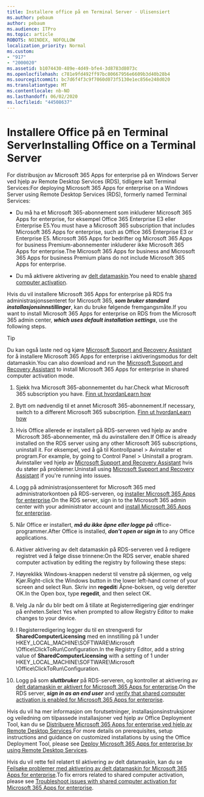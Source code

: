 ```yaml
---
title: Installere office på en Terminal Server - Ulisensiert
ms.author: pebaum
author: pebaum
ms.audience: ITPro
ms.topic: article
ROBOTS: NOINDEX, NOFOLLOW
localization_priority: Normal
ms.custom:
- "917"
- "2000020"
ms.assetid: b1074430-489e-4d49-bfe4-3d8783d8073c
ms.openlocfilehash: c781e9fd492ff97bc80667956e6609b3d40b28b4
ms.sourcegitcommit: bc7d6f4f3c9f7060d073f5130e1ec856e248d020
ms.translationtype: MT
ms.contentlocale: nb-NO
ms.lasthandoff: 06/02/2020
ms.locfileid: "44508637"
---
```

# <a name="installing-office-on-a-terminal-server"></a><span data-ttu-id="c3161-102">Installere Office på en Terminal Server</span><span class="sxs-lookup"><span data-stu-id="c3161-102">Installing Office on a Terminal Server</span></span>

<span data-ttu-id="c3161-103">For distribusjon av Microsoft 365 Apps for enterprise på en Windows Server ved hjelp av Remote Desktop Services (RDS), tidligere kalt Terminal Services:</span><span class="sxs-lookup"><span data-stu-id="c3161-103">For deploying Microsoft 365 Apps for enterprise on a Windows Server using Remote Desktop Services (RDS), formerly named Terminal Services:</span></span>
  
- <span data-ttu-id="c3161-104">Du må ha et Microsoft 365-abonnement som inkluderer Microsoft 365 Apps for enterprise, for eksempel Office 365 Enterprise E3 eller Enterprise E5.</span><span class="sxs-lookup"><span data-stu-id="c3161-104">You must have a Microsoft 365 subscription that includes Microsoft 365 Apps for enterprise, such as Office 365 Enterprise E3 or Enterprise E5.</span></span> <span data-ttu-id="c3161-105">Microsoft 365 Apps for bedrifter og Microsoft 365 Apps for business Premium-abonnementer inkluderer ikke Microsoft 365 Apps for enterprise.</span><span class="sxs-lookup"><span data-stu-id="c3161-105">The Microsoft 365 Apps for business and Microsoft 365 Apps for business Premium plans do not include Microsoft 365 Apps for enterprise.</span></span>

- <span data-ttu-id="c3161-106">Du må aktivere aktivering av [delt datamaskin](https://docs.microsoft.com/DeployOffice/overview-shared-computer-activation).</span><span class="sxs-lookup"><span data-stu-id="c3161-106">You need to enable [shared computer activation](https://docs.microsoft.com/DeployOffice/overview-shared-computer-activation).</span></span>

<span data-ttu-id="c3161-107">Hvis du vil installere Microsoft 365 Apps for enterprise på RDS fra administrasjonssenteret for Microsoft 365, ***som bruker standard installasjonsinnstillinger***, kan du bruke følgende fremgangsmåte.</span><span class="sxs-lookup"><span data-stu-id="c3161-107">If you want to install Microsoft 365 Apps for enterprise on RDS from the Microsoft 365 admin center, ***which uses default installation settings***, use the following steps.</span></span>

> [!TIP]
> <span data-ttu-id="c3161-108">Du kan også laste ned og kjøre [Microsoft Support and Recovery Assistant](https://aka.ms/SaRA_OfficeSCA_M365Portal) for å installere Microsoft 365 Apps for enterprise i aktiveringsmodus for delt datamaskin.</span><span class="sxs-lookup"><span data-stu-id="c3161-108">You can also download and run the [Microsoft Support and Recovery Assistant](https://aka.ms/SaRA_OfficeSCA_M365Portal) to install Microsoft 365 Apps for enterprise in shared computer activation mode.</span></span>
  
1. <span data-ttu-id="c3161-109">Sjekk hva Microsoft 365-abonnementet du har.</span><span class="sxs-lookup"><span data-stu-id="c3161-109">Check what Microsoft 365 subscription you have.</span></span> [<span data-ttu-id="c3161-110">Finn ut hvordan</span><span class="sxs-lookup"><span data-stu-id="c3161-110">Learn how</span></span>](https://docs.microsoft.com/microsoft-365/admin/admin-overview/what-subscription-do-i-have)

2. <span data-ttu-id="c3161-111">Bytt om nødvendig til et annet Microsoft 365-abonnement.</span><span class="sxs-lookup"><span data-stu-id="c3161-111">If necessary, switch to a different Microsoft 365 subscription.</span></span> [<span data-ttu-id="c3161-112">Finn ut hvordan</span><span class="sxs-lookup"><span data-stu-id="c3161-112">Learn how</span></span>](https://docs.microsoft.com/microsoft-365/commerce/subscriptions/switch-to-a-different-plan)

3. <span data-ttu-id="c3161-113">Hvis Office allerede er installert på RDS-serveren ved hjelp av andre Microsoft 365-abonnementer, må du avinstallere den.</span><span class="sxs-lookup"><span data-stu-id="c3161-113">If Office is already installed on the RDS server using any other Microsoft 365 subscriptions, uninstall it.</span></span> <span data-ttu-id="c3161-114">For eksempel, ved å gå til Kontrollpanel \> Avinstaller et program.</span><span class="sxs-lookup"><span data-stu-id="c3161-114">For example, by going to Control Panel \> Uninstall a program.</span></span> <span data-ttu-id="c3161-115">Avinstaller ved hjelp av [Microsoft Support and Recovery Assistant](https://aka.ms/SARA-OfficeUninstall-Alchemy) hvis du støter på problemer.</span><span class="sxs-lookup"><span data-stu-id="c3161-115">Uninstall using [Microsoft Support and Recovery Assistant](https://aka.ms/SARA-OfficeUninstall-Alchemy) if you're running into issues.</span></span>

4. <span data-ttu-id="c3161-116">Logg på administrasjonssenteret for Microsoft 365 med administratorkontoen på RDS-serveren, og [installer Microsoft 365 Apps for enterprise](https://portal.office.com/OLS/MySoftware.aspx).</span><span class="sxs-lookup"><span data-stu-id="c3161-116">On the RDS server, sign in to the Microsoft 365 admin center with your administrator account and [install Microsoft 365 Apps for enterprise](https://portal.office.com/OLS/MySoftware.aspx).</span></span>

5. <span data-ttu-id="c3161-117">Når Office er installert, ***må du ikke åpne eller logge på*** office-programmer.</span><span class="sxs-lookup"><span data-stu-id="c3161-117">After Office is installed, ***don't open or sign in*** to any Office applications.</span></span>

6. <span data-ttu-id="c3161-118">Aktiver aktivering av delt datamaskin på RDS-serveren ved å redigere registret ved å følge disse trinnene:</span><span class="sxs-lookup"><span data-stu-id="c3161-118">On the RDS server, enable shared computer activation by editing the registry by following these steps:</span></span>

1. <span data-ttu-id="c3161-119">Høyreklikk Windows-knappen nederst til venstre på skjermen, og velg Kjør.</span><span class="sxs-lookup"><span data-stu-id="c3161-119">Right-click the Windows button in the lower left-hand corner of your screen and select Run.</span></span> <span data-ttu-id="c3161-120">Skriv inn **regedit**i Åpne-boksen, og velg deretter OK.</span><span class="sxs-lookup"><span data-stu-id="c3161-120">In the Open box, type **regedit**, and then select OK.</span></span>

2. <span data-ttu-id="c3161-121">Velg Ja når du blir bedt om å tillate at Registerredigering gjør endringer på enheten.</span><span class="sxs-lookup"><span data-stu-id="c3161-121">Select Yes when prompted to allow Registry Editor to make changes to your device.</span></span>

3. <span data-ttu-id="c3161-122">I Registerredigering legger du til en strengverdi for **SharedComputerLicensing** med en innstilling på 1 under HKEY_LOCAL_MACHINE\SOFTWARE\Microsoft \Office\ClickToRun\Configuration.</span><span class="sxs-lookup"><span data-stu-id="c3161-122">In the Registry Editor, add a string value of **SharedComputerLicensing** with a setting of 1 under HKEY_LOCAL_MACHINE\SOFTWARE\Microsoft \Office\ClickToRun\Configuration.</span></span>

7. <span data-ttu-id="c3161-123">Logg på som ***sluttbruker*** på RDS-serveren, og kontroller at aktivering av [delt datamaskin er aktivert for Microsoft 365 Apps for enterprise](https://docs.microsoft.com/DeployOffice/troubleshoot-shared-computer-activation#verify-that-activation-for-microsoft-365-apps-succeeded).</span><span class="sxs-lookup"><span data-stu-id="c3161-123">On the RDS server, ***sign in as an end user*** and [verify that shared computer activation is enabled for Microsoft 365 Apps for enterprise](https://docs.microsoft.com/DeployOffice/troubleshoot-shared-computer-activation#verify-that-activation-for-microsoft-365-apps-succeeded).</span></span>

<span data-ttu-id="c3161-124">Hvis du vil ha mer informasjon om forutsetninger, installasjonsinstruksjoner og veiledning om tilpassede installasjoner ved hjelp av Office Deployment Tool, kan du se [Distribuere Microsoft 365 Apps for enterprise ved hjelp av Remote Desktop Services](https://docs.microsoft.com/DeployOffice/deploy-microsoft-365-apps-remote-desktop-services).</span><span class="sxs-lookup"><span data-stu-id="c3161-124">For more details on prerequisites, setup instructions and guidance on customized installations by using the Office Deployment Tool, please see [Deploy Microsoft 365 Apps for enterprise by using Remote Desktop Services](https://docs.microsoft.com/DeployOffice/deploy-microsoft-365-apps-remote-desktop-services).</span></span>
  
<span data-ttu-id="c3161-125">Hvis du vil rette feil relatert til aktivering av delt datamaskin, kan du se [Feilsøke problemer med aktivering av delt datamaskin for Microsoft 365 Apps for enterprise](https://docs.microsoft.com/DeployOffice/troubleshoot-shared-computer-activation).</span><span class="sxs-lookup"><span data-stu-id="c3161-125">To fix errors related to shared computer activation, please see [Troubleshoot issues with shared computer activation for Microsoft 365 Apps for enterprise](https://docs.microsoft.com/DeployOffice/troubleshoot-shared-computer-activation).</span></span>
  